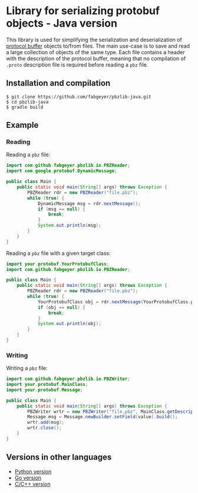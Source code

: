 # Library for serializing protobuf objects - Java version

This library is used for simplifying the serialization and deserialization of [protocol buffer](https://developers.google.com/protocol-buffers/) objects to/from files.
The main use-case is to save and read a large collection of objects of the same type.
Each file contains a header with the description of the protocol buffer, meaning that no compilation of `.proto` description file is required before reading a `pbz` file.


## Installation and compilation

```
$ git clone https://github.com/fabgeyer/pbzlib-java.git
$ cd pbzlib-java
$ gradle build
```


## Example
### Reading

Reading a `pbz` file:

```java
import com.github.fabgeyer.pbzlib.io.PBZReader;
import com.google.protobuf.DynamicMessage;

public class Main {
	public static void main(String[] args) throws Exception {
		PBZReader rdr = new PBZReader("file.pbz");
		while (true) {
			DynamicMessage msg = rdr.nextMessage();
			if (msg == null) {
				break;
			}
			System.out.println(msg);
		}
	}
}
```

Reading a `pbz` file with a given target class:

```java
import your.protobuf.YourProtobufClass;
import com.github.fabgeyer.pbzlib.io.PBZReader;

public class Main {
	public static void main(String[] args) throws Exception {
		PBZReader rdr = new PBZReader("file.pbz");
		while (true) {
			YourProtobufClass obj = rdr.nextMessage(YourProtobufClass.parser());
			if (obj == null) {
				break;
			}
			System.out.println(obj);
		}
	}
}
```

### Writing

Writing a `pbz` file:

```java
import com.github.fabgeyer.pbzlib.io.PBZWriter;
import your.protobuf.MainClass;
import your.protobuf.Message;

public class Main {
	public static void main(String[] args) throws Exception {
		PBZWriter wrtr = new PBZWriter("file.pbz", MainClass.getDescriptor());
		Message msg = Message.newBuilder.setField(value).build();
		wrtr.add(msg);
		wrtr.close();
	}
}
```


## Versions in other languages

- [Python version](https://github.com/fabgeyer/pbzlib-py)
- [Go version](https://github.com/fabgeyer/pbzlib-go)
- [C/C++ version](https://github.com/fabgeyer/pbzlib-c-cpp)
